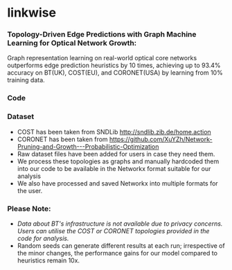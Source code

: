 # linkwise

### Topology-Driven Edge Predictions with Graph Machine Learning for Optical Network Growth: 
Graph representation learning on real-world optical core networks outperforms edge prediction heuristics by 10 times, achieving up to 93.4% accuracy on BT(UK), COST(EU), and CORONET(USA) by learning from 10% training data.

### Code



### Dataset
- COST has been taken from SNDLib http://sndlib.zib.de/home.action
- CORONET has been taken from https://github.com/XuYZh/Network-Pruning-and-Growth---Probabilistic-Optimization
- Raw dataset files have been added for users in case they need them.
- We process these topologies as graphs and manually hardcoded them into our code to be available in the Networkx format suitable for our analysis
- We also have processed and saved Networkx into multiple formats for the user.

### Please Note: 
- _Data about BT's infrastructure is not available due to privacy concerns. Users can utilise the COST or CORONET topologies provided in the code for analysis._
- Random seeds can generate different results at each run; irrespective of the minor changes, the performance gains for our model compared to heuristics remain 10x.
